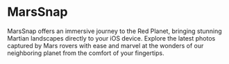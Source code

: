 # MarsSnap
MarsSnap offers an immersive journey to the Red Planet, bringing stunning Martian landscapes directly to your iOS device. Explore the latest photos captured by Mars rovers with ease and marvel at the wonders of our neighboring planet from the comfort of your fingertips.
